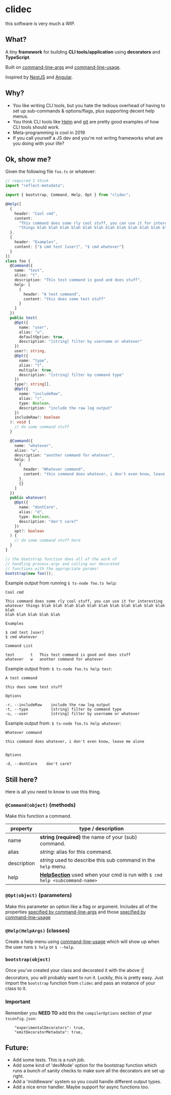 # clidec

this software is very much a WIP.

## What?

A tiny **framework** for building **CLI tools/application** using **decorators** and **TypeScript**.

Built on [command-line-args](https://www.npmjs.com/package/command-line-args) and [command-line-usage](https://www.npmjs.com/package/command-line-usage).

Inspired by [NestJS](https://nestjs.com/) and [Angular](https://angular.io/).

## Why?

- You like writing CLI tools, but you hate the tedious overhead of having to set up sub-commands & options/flags, plus supporting decent help menus.
- You think CLI tools like [Helm](https://helm.sh/) and [git](https://git-scm.com/) are pretty good examples of how CLI tools should work.
- Meta-programming is cool in 2019
- If you call yourself a JS dev and you're not writng frameworks what are you doing with your life?

## Ok, show me?

Given the following file `foo.ts` or whatever:

```typescript
// required I think
import "reflect-metadata";

import { bootstrap, Command, Help, Opt } from "clidec";

@Help([
  {
    header: "Cool cmd",
    content:
      "This command does some rly cool stuff, you can use it for interesting whatever " +
      "things blah blah blah blah blah blah blah blah blah blah blah blah blah blah blah blah blah"
  },
  {
    header: "Examples",
    content: ["$ cmd test [user]", "$ cmd whatever"]
  }
])
class foo {
  @Command({
    name: "test",
    alias: "t",
    description: "This test command is good and does stuff",
    help: [
      {
        header: "A test command",
        content: "this does some test stuff"
      }
    ]
  })
  public test(
    @Opt({
      name: "user",
      alias: "u",
      defaultOption: true,
      description: "[string] filter by username or whatever"
    })
    user?: string,
    @Opt({
      name: "type",
      alias: "t",
      multiple: true,
      description: "[string] filter by command type"
    })
    type?: string[],
    @Opt({
      name: "includeRaw",
      alias: "r",
      type: Boolean,
      description: "include the raw log output"
    })
    includeRaw?: boolean
  ): void {
    // do some command stuff
  }

  @Command({
    name: "whatever",
    alias: "w",
    description: "another command for whatever",
    help: [
      {
        header: "Whatever command",
        content: "this command does whatever, i don't even know, leave me alone"
      },
      {}
    ]
  })
  public whatever(
    @Opt({
      name: "dontCare",
      alias: "d",
      type: Boolean,
      description: "don't care?"
    })
    opt?: boolean
  ) {
    // do some command stuff here
  }
}

// the bootstrap function does all of the work of
// handling process.argv and calling our decorated
// functions with the appropriate params!
bootstrap(new foo());
```

Example output from running `$ ts-node foo.ts help`:

```
Cool cmd

This command does some rly cool stuff, you can use it for interesting
whatever things blah blah blah blah blah blah blah blah blah blah blah blah
blah blah blah blah blah

Examples

$ cmd test [user]
$ cmd whatever

Command List

test       t   This test command is good and does stuff
whatever   w   another command for whatever
```

Example output from: `$ ts-node foo.ts help test`:

```
A test command

this does some test stuff

Options

-r, --includeRaw    include the raw log output
-t, --type          [string] filter by command type
-u, --user          [string] filter by username or whatever

```

Example output from: `$ ts-node foo.ts help whatever`:

```
Whatever command

this command does whatever, i don't even know, leave me alone


Options

-d, --dontCare    don't care?

```

## Still here?

Here is all you need to know to use this thing.

### `@Command(object)` (methods)

Make this function a command.

| property    | type / description                                                                                                                                                          |
| ----------- | --------------------------------------------------------------------------------------------------------------------------------------------------------------------------- |
| name        | **string (required)** the name of your (sub) command.                                                                                                                       |
| alias       | _string_: alias for this command.                                                                                                                                           |
| description | _string_ used to describe this sub command in the `help` menu.                                                                                                              |
| help        | [**HelpSection**](https://github.com/75lb/command-line-usage#exp_module_command-line-usage--commandLineUsage) used when your cmd is run with `$ cmd help <subcommand-name>` |

### `@Opt(object)` (parameters)

Make this parameter an option like a flag or argument. Includes all of the properties [specified by command-line-args](https://github.com/75lb/command-line-args/blob/master/doc/option-definition.md) and those [specified by command-line-usage](https://github.com/75lb/command-line-usage#commandlineusageoptionlist)

### `@Help(HelpArgs)` (classes)

Create a help menu using [command-line-usage](https://www.npmjs.com/package/command-line-usage) which will show up when the user runs `$ help` or `$ --help`.

### `bootstrap(object)`

Once you've created your class and decorated it with the above ☝️ decorators, you will probably want to run it. Luckily, this is pretty easy. Just import the `bootstrap` function from `clidec` and pass an instance of your class to it.

### **Important**

Remember you **NEED TO** add this the `compilerOptions` section of your `tsconfig.json`:

```
    "experimentalDecorators": true,
    "emitDecoratorMetadata": true,
```

## Future:

* Add some tests. This is a rush job.
* Add some kind of 'devMode' option for the bootstrap function which runs a bunch of sanity checks to make sure all the decorators are set up right.
* Add a 'middleware' system so you could handle different output types.
* Add a nice error handler. Maybe support for async functions too.
